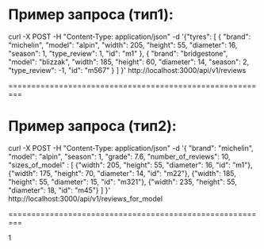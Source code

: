 Пример запроса (тип1):
=================================================

curl -X POST -H "Content-Type: application/json"      -d '{"tyres": [
{
"brand": "michelin",
"model": "alpin",
"width": 205,
"height": 55,
"diameter": 16,
"season": 1,
"type_review": 1,
"id": "m1"
},
{
"brand": "bridgestone",
"model": "blizzak",
"width": 185,
"height": 60,
"diameter": 14,
"season": 2,
"type_review": -1,
"id": "m567"
}
]
}'       http://localhost:3000/api/v1/reviews

=========================================================

Пример запроса (тип2):
=================================================

curl -X POST -H "Content-Type: application/json"      -d '{
"brand": "michelin",
"model": "alpin",
"season": 1,
"grade": 7.6,
"number_of_reviews": 10,
"sizes_of_model" : [
{"width": 205, "height": 55, "diameter": 16, "id": "m1"},
{"width": 175, "height": 70, "diameter": 14, "id": "m22"},
{"width": 185, "height": 55, "diameter": 15, "id": "m321"},
{"width": 235, "height": 55, "diameter": 18, "id": "m45"}
]
}'       http://localhost:3000/api/v1/reviews_for_model

=========================================================

1

